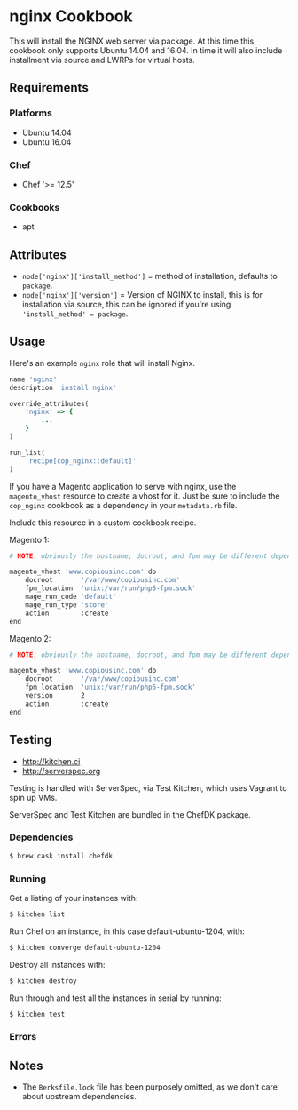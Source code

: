 # nginx Cookbook
This will install the NGINX web server via package.  At this time this cookbook only supports Ubuntu 14.04 and 16.04.  In time it will also include installment via source and LWRPs for virtual hosts.

## Requirements
### Platforms
- Ubuntu 14.04
- Ubuntu 16.04

### Chef
- Chef '>= 12.5'

### Cookbooks
- apt

## Attributes
- `node['nginx']['install_method']` = method of installation, defaults to `package`.
- `node['nginx']['version']` = Version of NGINX to install, this is for installation via source, this can be ignored
  if you're using `'install_method' = package`.

## Usage
Here's an example `nginx` role that will install Nginx.

```ruby
name 'nginx'
description 'install nginx'

override_attributes(
    'nginx' => {
        ...
    }
)

run_list(
    'recipe[cop_nginx::default]'
)
```

If you have a Magento application to serve with nginx, use the `magento_vhost` resource to
create a vhost for it. Just be sure to include the `cop_nginx` cookbook as a dependency in your `metadata.rb` file.

Include this resource in a custom cookbook recipe.

Magento 1:
```bash
# NOTE: obviously the hostname, docroot, and fpm may be different depending on your stack

magento_vhost 'www.copiousinc.com' do
    docroot       '/var/www/copiousinc.com'
    fpm_location  'unix:/var/run/php5-fpm.sock'
    mage_run_code 'default'
    mage_run_type 'store'
    action        :create
end
```

Magento 2:
```bash
# NOTE: obviously the hostname, docroot, and fpm may be different depending on your stack

magento_vhost 'www.copiousinc.com' do
    docroot       '/var/www/copiousinc.com'
    fpm_location  'unix:/var/run/php5-fpm.sock'
    version       2
    action        :create
end
```

## Testing
* http://kitchen.ci
* http://serverspec.org

Testing is handled with ServerSpec, via Test Kitchen, which uses Vagrant to spin up VMs.

ServerSpec and Test Kitchen are bundled in the ChefDK package.

### Dependencies
```bash
$ brew cask install chefdk
```

### Running
Get a listing of your instances with:

```bash
$ kitchen list
```

Run Chef on an instance, in this case default-ubuntu-1204, with:

```bash
$ kitchen converge default-ubuntu-1204
```

Destroy all instances with:

```bash
$ kitchen destroy
```

Run through and test all the instances in serial by running:

```bash
$ kitchen test
```

### Errors

## Notes
* The `Berksfile.lock` file has been purposely omitted, as we don't care about upstream dependencies.
